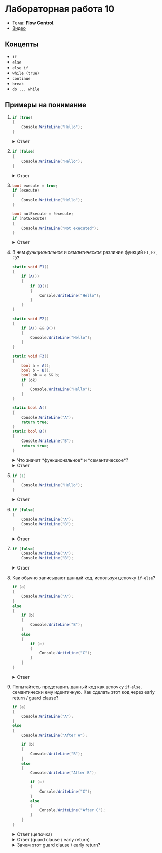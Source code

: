 # Лабораторная работа 10

- Тема: **Flow Control**.
- [Видео](https://www.youtube.com/watch?v=LLfU1a7pTxg&list=PL4sUOB8DjVlVVw9Yx_tUO7fRPDYeaACXD&index=15)

## Концепты

- `if`
- `else`
- `else if`
- `while (true)`
- `continue`
- `break`
- `do ... while`

## Примеры на понимание

1. ```csharp
   if (true)
   {
       Console.WriteLine("Hello");
   }
   ```

   <details>
   <summary>Ответ</summary>

   `true` в условии заставляет тело `if`-а выполняться всегда.
   </details>

1. ```csharp
   if (false)
   {
       Console.WriteLine("Hello");
   }
   ```

   <details>
   <summary>Ответ</summary>

   При копмиляции, данный код покажет warning, что код является *unreachable*.
   Unreachable означает, что этот код гарантировано никогда не выполнится.
   </details>


1. ```csharp
   bool execute = true;
   if (execute)
   {
       Console.WriteLine("Hello");
   }

   bool notExecute = !execute;
   if (notExecute)
   {
       Console.WriteLine("Not executed");
   }
   ```

   <details>
   <summary>Ответ</summary>

   Здесь, warning-а при компиляции не будет.

   При запуске, выведется только Hello.
   </details>

1. В чем *функциональное* и *семантическое* различие функций `F1`, `F2`, `F3`?
   ```csharp
   static void F1()
   {
       if (A())
       {
           if (B())
           {
               Console.WriteLine("Hello");
           }
       }
   }

   static void F2()
   {
       if (A() && B())
       {
           Console.WriteLine("Hello");
       }
   }

   static void F3()
   {
       bool a = A();
       bool b = B();
       bool ok = a && b;
       if (ok)
       {
           Console.WriteLine("Hello");
       }
   }

   static bool A()
   {
       Console.WriteLine("A");
       return true;
   }
   static bool B()
   {
       Console.WriteLine("B");
       return true;
   }
   ```

   <details>
   <summary>Что значит *функциональное* и *семантическое*?</summary>

   Разница может быть:
   - эстетическая — одно субъективно выглядит красивее другого;
   - синтактическая — функции записаны, используя различный код, но совершают то же действие;
   - семантическая — различие в том, какие именно операции произойдут, как достигается цель;
   - функциональная — функции производят разный видимый результат (печать в консоль, возвращаемое значение).
   - нефункциональная — например, малозаметная разница в скорости выполнения.
   </details>

   <details>
   <summary>Ответ</summary>

   `F1` и `F2` семантически и функционально идентичны:
   при их выполнении выполнятся те же самые действия, и в консоль напишется `A` и `B`.

   `F3` функционально не отличается от `F1` и `F2`, потому что результат выполнения будет тот же,
   но есть семантическое отличие, поскольку ранее `B` бы не выполнилась, если `A` бы вернула `false`,
   из-за механизма работы вложенного `if` и `&&`.

   Можно сделать `F3` функционально различной от `F1` и `F2`, если вернуть `false` из `A`.
   В этом случае, `B` не напечатается.
   </details>

1. ```csharp
   if (1)
   {
       Console.WriteLine("Hello");
   }
   ```

   <details>
   <summary>Ответ</summary>

   `if` применим только на выражения типа `bool` (или неявно конвертимые в `bool`), 
   тогда как `int` — это числовой тип.

   Данный код не скомпилируется.
   </details>

1. ```csharp
   if (false)
   {
       Console.WriteLine("A");
       Console.WriteLine("B");
   }
   ```

   <details>
   <summary>Ответ</summary>

   Ничего не напечатается.
   </details>

1. ```csharp
   if (false)
       Console.WriteLine("A");
       Console.WriteLine("B");
   ```

   <details>
   <summary>Ответ</summary>

   Напечатается только `B`, потому что лишь инструкция `A` прикреплена к `if`-у.

   Эквивалентный код:
   ```csharp
   if (false)
   {
       Console.WriteLine("A");
   }
   Console.WriteLine("B");
   ```
   </details>

1. Как обычно записывают данный код, используя цепочку `if`-`else`?
   ```csharp
   if (a)
   {
       Console.WriteLine("A");
   }
   else
   {
       if (b)
       {
           Console.WriteLine("B");
       }
       else
       {
           if (c)
           {
               Console.WriteLine("C");
           }
       }
   }
   ```

   <details>
   <summary>Ответ</summary>

   `if` обычно цепляют как инструкцию, сопровождающую `else`:

   ```csharp
   if (a)
   {
       Console.WriteLine("A");
   }
   else if (b)
   {
       Console.WriteLine("B");
   }
   else if (c)
   {
       Console.WriteLine("C");
   }
   </details>

1. Попытайтесь представить данный код как цепочку `if`-`else`, семантически ему идентичную.
   Как сделать этот код через early return / guard clause?

   ```csharp
   if (a)
   {
       Console.WriteLine("A");
   }
   else
   {
       Console.WriteLine("After A");

       if (b)
       {
           Console.WriteLine("B");
       }
       else
       {
           Console.WriteLine("After B");

           if (c)
           {
               Console.WriteLine("C");
           }
           else
           {
               Console.WriteLine("After C");
           }
       }
   }
   ```

   <details>
   <summary>Ответ (цепочка)</summary>

   Это код невозможно представить как цепочку.
   Некуда поставить "After B" и "After C" так, чтобы они выполнялись по тем же правилам.
   Можно попробовать их продублировать, но тогда они не будут семантически эквивалентны:

   ```csharp
   if (a)
   {
       Console.WriteLine("A");
   }
   else if (b)
   {
       Console.WriteLine("After A");
       Console.WriteLine("B");
   }
   else if (c)
   {
       Console.WriteLine("After A");
       Console.WriteLine("After B");
       Console.WriteLine("C");
   }
   else
   {
       Console.WriteLine("After A");
       Console.WriteLine("After B");
       Console.WriteLine("After C");
   }
   ```
   </details>

   <details>
   <summary>Ответ (guard clause / early return)</summary>

   1. Создается функция для этого кусочка кода;
   2. Внутри каждого `if` прописывается `return`;
   3. `else` и блоки пропадают.

   ```csharp
   F(a, b, c);

   static void F(bool a, bool b, bool c)
   {
       if (a)
       {
           Console.WriteLine("A");
           return;
       }
       Console.WriteLine("After A");

       if (b)
       {
           Console.WriteLine("B");
           return;
       }
       Console.WriteLine("After B");

       if (c)
       {
           Console.WriteLine("C");
           return;
       }
       Console.WriteLine("After C");
   }
   ```
   </details>

   <details>
   <summary>Зачем этот guard clause / early return?</summary>

   - Чтобы поднять обработку ошибок вверх функции, а основную логику опустить вниз.
     Это делает очевидным тот факт, что логика зависит от корректности данных,
     которая проверялась на момент обработки ошибок (контракт).
   - Убирает лишнюю вложенность условий;
   - Способствует локальности кода проверки ошибки и ее обработки.

   Пример кода без применения guard clause / early return:
   ```csharp
   static void SendWelcomeEmail(User user)
   {
       // Условия перечислены с увеличением вложенности.
       if (user != null)
       {
           if (user.IsActive)
           {
               if (user.EmailConfirmed)
               {
                   // Код с самим действием спрятан в середине функции.
                   Console.WriteLine($"Sending email to {user.Email}");
               }
               else
               {
                   Console.WriteLine("Email not confirmed.");
               }
           }
           else
           {
               Console.WriteLine("User is not active.");
           }
       }
       // Не соблюдается локальность:
       // обработка удалена в исходном коде от связанной проверки.
       else
       {
           Console.WriteLine("User not found.");
       }
   }
   ```

   Тот же код, с его применением:
   ```csharp
   static void SendWelcomeEmail(User user)
   {
       // Можно блоком разграничить контракт 
       // (необходимые условия для выполнения основного действия), 
       // или вынести его в свою функцию.
       {
           // Соблюдена локальность: условия рядом с их обработкой.
           if (user == null)
           {
               Console.WriteLine("User not found.");
               return;
           }
       
           if (!user.IsActive)
           {
               Console.WriteLine("User is not active.");
               return;
           }
       
           if (!user.EmailConfirmed)
           {
               Console.WriteLine("Email not confirmed.");
               return;
           }
       }
   
       // Основной код находится после всех проверок, а не в середине.
       Console.WriteLine($"Sending email to {user.Email}");
   }
   ```
   </details>
